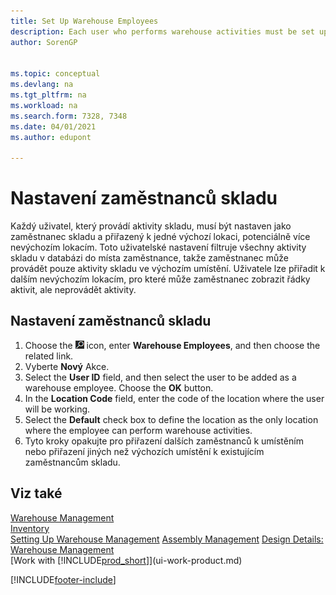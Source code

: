 ```yaml
---
title: Set Up Warehouse Employees
description: Each user who performs warehouse activities must be set up as a warehouse employee assigned to one default location and potentially more non-default locations.
author: SorenGP


ms.topic: conceptual
ms.devlang: na
ms.tgt_pltfrm: na
ms.workload: na
ms.search.form: 7328, 7348
ms.date: 04/01/2021
ms.author: edupont

---
```

# Nastavení zaměstnanců skladu

Každý uživatel, který provádí aktivity skladu, musí být nastaven jako zaměstnanec skladu a přiřazený k jedné výchozí lokaci, potenciálně více nevýchozím lokacím. Toto uživatelské nastavení filtruje všechny aktivity skladu v databázi do místa zaměstnance, takže zaměstnanec může provádět pouze aktivity skladu ve výchozím umístění. Uživatele lze přiřadit k dalším nevýchozím lokacím, pro které může zaměstnanec zobrazit řádky aktivit, ale neprovádět aktivity.

## Nastavení zaměstnanců skladu

1. Choose the ![Lightbulb that opens the Tell Me feature.](media/ui-search/search_small.png "Tell me what you want to do") icon, enter **Warehouse Employees**, and then choose the related link.
2. Vyberte **Nový** Akce.
3. Select the **User ID** field, and then select the user to be added as a warehouse employee. Choose the **OK** button.
4. In the **Location Code** field, enter the code of the location where the user will be working.
5. Select the **Default** check box to define the location as the only location where the employee can perform warehouse activities.
6. Tyto kroky opakujte pro přiřazení dalších zaměstnanců k umístěním nebo přiřazení jiných než výchozích umístění k existujícím zaměstnancům skladu.

## Viz také

[Warehouse Management](warehouse-manage-warehouse.md)  
[Inventory](inventory-manage-inventory.md)  
[Setting Up Warehouse Management](warehouse-setup-warehouse.md)
[Assembly Management](assembly-assemble-items.md)
[Design Details: Warehouse Management](design-details-warehouse-management.md)  
[Work with [!INCLUDE[prod_short](includes/prod_short.md)]](ui-work-product.md)


[!INCLUDE[footer-include](includes/footer-banner.md)]